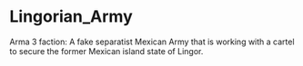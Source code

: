# Lingorian_Army
Arma 3 faction: A fake separatist Mexican Army that is working with a cartel to secure the former Mexican island state of Lingor.
